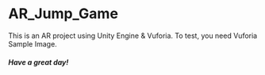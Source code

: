 # AR_Jump_Game
This is an AR project using Unity Engine & Vuforia. To test, you need Vuforia Sample Image. 

<h5>Have a great day!</h5>
